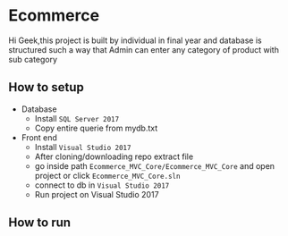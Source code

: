 # Ecommerce
Hi Geek,this project is built by individual in final year and database is structured such a way that Admin can enter any category of product with sub category

## How to setup
+ Database
  * Install `SQL Server 2017`
  * Copy entire querie from mydb.txt
+ Front end
  * Install `Visual Studio 2017`
  * After cloning/downloading repo extract file
  * go inside path `Ecommerce_MVC_Core/Ecommerce_MVC_Core` and open project or click `Ecommerce_MVC_Core.sln`
  * connect to db in `Visual Studio 2017`
  * Run project on Visual Studio 2017
## How to run
